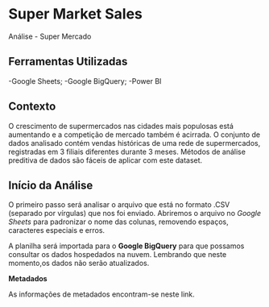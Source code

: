 # Super Market Sales
 Análise - Super Mercado

## Ferramentas Utilizadas

-Google Sheets;
-Google BigQuery;
-Power BI

## Contexto
O crescimento de supermercados nas cidades mais populosas está aumentando e a competição de mercado também é acirrada. 
O conjunto de dados analisado contém vendas históricas de uma rede de supermercados, registradas em 3 filiais diferentes durante 3 meses.
Métodos de análise preditiva de dados são fáceis de aplicar com este dataset.

## Início da Análise

O primeiro passo será analisar o arquivo que está no formato .CSV (separado por vírgulas) que nos foi enviado.
Abriremos o arquivo no *Google Sheets* para padronizar o nome das colunas, removendo espaços, caracteres especiais e erros.

A planilha será importada para o **Google BigQuery** para que possamos consultar os dados hospedados na nuvem.
Lembrando que neste momento,os dados não serão atualizados.

**Metadados**

As informações de metadados encontram-se neste link.
